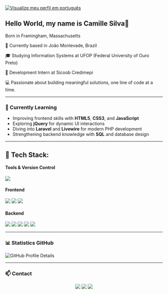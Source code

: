 
<a href="README-pt.md">
  <img align="center" src="https://img.shields.io/badge/View%20my%20profile%20in%20Portuguese-1A4E9E?style=flat-square&logo=Brazil&logoColor=white" alt="Visualize meu perfil em português" />
</a>

  
  <h2>Hello World, my name is Camille Silva👋</h2>
<p>    Born in Framingham, Massachusetts  </p>
<p>📍 Currently based in João Monlevade, Brazil  </p>
<p>🎓 Studying Information Systems at UFOP (Federal University of Ouro Preto) </p> 
<p>💼 Development Intern at Sicoob Credimepi  </p>

<p>💻 Passionate about building meaningful solutions, one line of code at a time.  </p>

---

### 🎯 Currently Learning
- Improving frontend skills with **HTML5**, **CSS3**, and **JavaScript**
- Exploring **jQuery** for dynamic UI interactions
- Diving into **Laravel** and **Livewire** for modern PHP development
- Strengthening backend knowledge with **SQL** and database design

</div>

---

## 🚀 Tech Stack:

#### Tools & Version Control

<img src="https://img.shields.io/badge/GitHub-181717?style=for-the-badge&logo=github&logoColor=white">

#### Frontend
<img src="https://img.shields.io/badge/HTML5-E34F26?style=for-the-badge&logo=html5&logoColor=white">
<img src="https://img.shields.io/badge/CSS3-1572B6?style=for-the-badge&logo=css3&logoColor=white">
<img src="https://img.shields.io/badge/JavaScript-F7DF1E?style=for-the-badge&logo=javascript&logoColor=black">

#### Backend

<img src="https://img.shields.io/badge/Livewire-4B5563?style=for-the-badge&logo=livewire&logoColor=white">
<img src="https://img.shields.io/badge/PHP-777BB4?style=for-the-badge&logo=php&logoColor=white">
<img src="https://img.shields.io/badge/Java-ED8B00?style=for-the-badge&logo=openjdk&logoColor=white">
<img src="https://img.shields.io/badge/MySQL-4479A1?style=for-the-badge&logo=mysql&logoColor=white">
<img src="https://img.shields.io/badge/Laravel-FF2D20?style=for-the-badge&logo=laravel&logoColor=white">


---

### 📊 Statistics GitHub

![GitHub Profile Details](https://github-profile-summary-cards.vercel.app/api/cards/profile-details?username=CamillejSOn&theme=solarized_dark)

---

### 📫 Contact

<p align="center">
  <a href="https://www.linkedin.com/in/camille-oliveira-2b3b052ab/"><img src="https://img.shields.io/badge/LinkedIn-0077B5?style=for-the-badge&logo=linkedin&logoColor=white"></a>
  <a href="mailto:cmille2004@gmail.com"><img src="https://img.shields.io/badge/Gmail-D14836?style=for-the-badge&logo=gmail&logoColor=white"></a>
  <a href="https://www.instagram.com/camis.silva0/" target="_blank"><img src="https://img.shields.io/badge/Instagram-E4405F?style=for-the-badge&logo=instagram&logoColor=white" target="_blank"></a>
</p>

